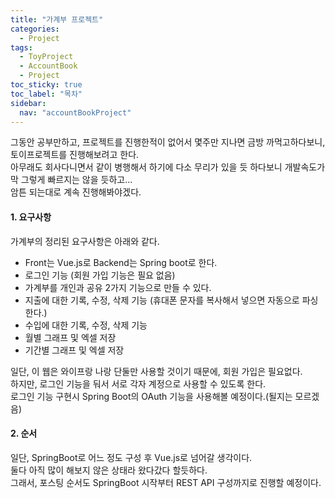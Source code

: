 ```yaml
---
title: "가계부 프로젝트"
categories:
  - Project
tags:
  - ToyProject
  - AccountBook
  - Project
toc_sticky: true
toc_label: "목차"
sidebar:
  nav: "accountBookProject"
---
```

그동안 공부만하고, 프로젝트를 진행한적이 없어서 몇주만 지나면 금방 까먹고하다보니,  
토이프로젝트를 진행해보려고 한다.  
아무래도 회사다니면서 같이 병행해서 하기에 다소 무리가 있을 듯 하다보니 개발속도가 막 그렇게 빠르지는 않을 듯하고...  
암튼 되는대로 계속 진행해봐야겠다.  
  
#### 1. 요구사항  
  
가계부의 정리된 요구사항은 아래와 같다. 
  - Front는 Vue.js로 Backend는 Spring boot로 한다.
  - 로그인 기능 (회원 가입 기능은 필요 없음)
  - 가계부를 개인과 공유 2가지 기능으로 만들 수 있다.
  - 지출에 대한 기록, 수정, 삭제 기능 (휴대폰 문자를 복사해서 넣으면 자동으로 파싱한다.)
  - 수입에 대한 기록, 수정, 삭제 기능
  - 월별 그래프 및 엑셀 저장
  - 기간별 그래프 및 엑셀 저장
  
일단, 이 웹은 와이프랑 나랑 단둘만 사용할 것이기 때문에, 회원 가입은 필요없다.  
하지만, 로그인 기능을 둬서 서로 각자 계정으로 사용할 수 있도록 한다.  
로그인 기능 구현시 Spring Boot의 OAuth 기능을 사용해볼 예정이다.(될지는 모르겠음)  

#### 2. 순서
  
일단, SpringBoot로 어느 정도 구성 후 Vue.js로 넘어갈 생각이다.  
둘다 아직 많이 해보지 않은 상태라 왔다갔다 할듯하다.  
그래서, 포스팅 순서도 SpringBoot 시작부터 REST API 구성까지로 진행할 예정이다. 

